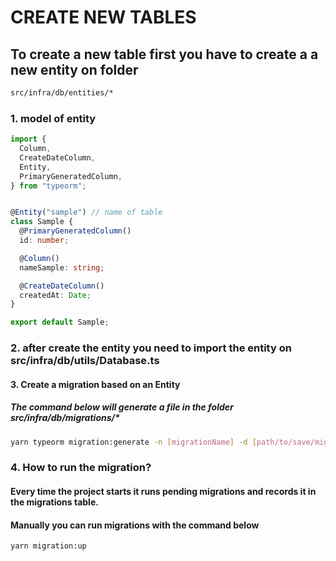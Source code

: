 # CREATE NEW TABLES




## To create a new table first you have to create a a new entity  on folder

```sh
src/infra/db/entities/*
```

### 1. model of entity

```ts
import {
  Column,
  CreateDateColumn,
  Entity,
  PrimaryGeneratedColumn,
} from "typeorm";


@Entity("sample") // name of table
class Sample {
  @PrimaryGeneratedColumn()
  id: number;

  @Column()
  nameSample: string;

  @CreateDateColumn()
  createdAt: Date;
}

export default Sample;

```

### 2. after create the entity you need to import the entity on src/infra/db/utils/Database.ts


#### 3. Create a migration based on an Entity
#####  The command below will generate a file in the folder src/infra/db/migrations/*

```sh
yarn typeorm migration:generate -n [migrationName] -d [path/to/save/migration] -c [connectionName]
```

### 4.  How to run the migration?

#### Every time the project starts it runs pending migrations and records it in the migrations table.

#### Manually you can run migrations with the command below


```sh
yarn migration:up
```
